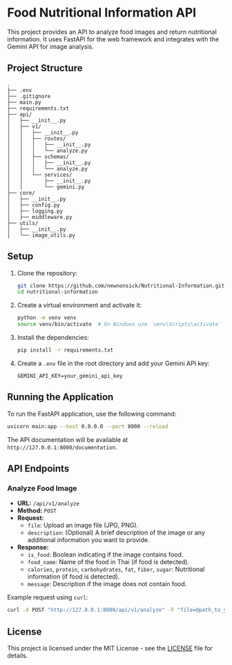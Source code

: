 # Food Nutritional Information API

This project provides an API to analyze food images and return nutritional information. It uses FastAPI for the web framework and integrates with the Gemini API for image analysis.

## Project Structure

```
.
├── .env
├── .gitignore
├── main.py
├── requirements.txt
├── api/
│   ├── __init__.py
│   ├── v1/
│   │   ├── __init__.py
│   │   ├── routes/
│   │   │   ├── __init__.py
│   │   │   └── analyze.py
│   │   ├── schemas/
│   │   │   ├── __init__.py
│   │   │   └── analyze.py
│   │   └── services/
│   │       ├── __init__.py
│   │       └── gemini.py
├── core/
│   ├── __init__.py
│   ├── config.py
│   ├── logging.py
│   ├── middleware.py
├── utils/
│   ├── __init__.py
│   └── image_utils.py
```

## Setup

1. Clone the repository:
    ```sh
    git clone https://github.com/newnonsick/Nutritional-Information.git
    cd nutritional-information
    ```

2. Create a virtual environment and activate it:
    ```sh
    python -m venv venv
    source venv/bin/activate  # On Windows use `venv\Scripts\activate`
    ```

3. Install the dependencies:
    ```sh
    pip install -r requirements.txt
    ```

4. Create a `.env` file in the root directory and add your Gemini API key:
    ```env
    GEMINI_API_KEY=your_gemini_api_key
    ```

## Running the Application

To run the FastAPI application, use the following command:
```sh
uvicorn main:app --host 0.0.0.0 --port 8000 --reload
```

The API documentation will be available at `http://127.0.0.1:8000/documentation`.

## API Endpoints

### Analyze Food Image

- **URL:** `/api/v1/analyze`
- **Method:** `POST`
- **Request:**
    - `file`: Upload an image file (JPG, PNG).
    - `description`: (Optional) A brief description of the image or any additional information you want to provide.
- **Response:**
    - `is_food`: Boolean indicating if the image contains food.
    - `food_name`: Name of the food in Thai (if food is detected).
    - `calories`, `protein`, `carbohydrates`, `fat`, `fiber`, `sugar`: Nutritional information (if food is detected).
    - `message`: Description if the image does not contain food.

Example request using `curl`:
```sh
curl -X POST "http://127.0.0.1:8000/api/v1/analyze" -F "file=@path_to_your_image.jpg"
```

## License

This project is licensed under the MIT License - see the [LICENSE](LICENSE) file for details.